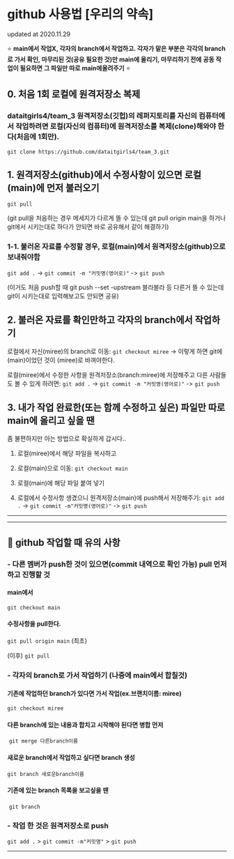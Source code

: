 # github 사용법 ​​[우리의 약속]

updated at 2020.11.29

:star: **main에서 작업X, 각자의 branch에서 작업하고. 각자가 맡은 부분은 각각의 branch로 가서 확인, 마무리된 것(공유 필요한 것)만 main에 올리기, 마무리하기 전에 공동 작업이 필요하면 그 파일만 따로 main에올려주기** :star:



## 0. 처음 1회 로컬에 원격저장소 복제

### dataitgirls4/team_3 원격저장소(깃헙)의 레퍼지토리를 자신의 컴퓨터에서 작업하려면 로컬(자신의 컴퓨터)에 원격저장소를 복제(clone)해와야 한다(처음에 1회만). 

`git clone https://github.com/dataitgirls4/team_3.git`

## 1. 원격저장소(github)에서 수정사항이 있으면 로컬(main)에 먼저 불러오기

`git pull`

(git pull을 처음하는 경우 메세지가 다르게 뜰 수 있는데 git pull origin main을 하거나 git에서 시키는대로 하다가 안되면 바로 공유해서 같이 해결하기)

### 1-1. 불러온 자료를 수정할 경우, 로컬(main)에서 원격저장소(github)으로 보내줘야함

`git add .` -> `git commit -m "커밋명(영어로)"` -> `git push`

(이거도 처음 push할 때 git push --set -upstream 블라블라 등 다른거 뜰 수 있는데 git이 시키는대로 입력해보고도 안되면 공유)

## 2. 불러온 자료를 확인만하고 각자의 branch에서 작업하기

로컬에서 자신(miree)의 branch로 이동: `git checkout miree` -> 이렇게 하면 git에 (main)이었던 것이 (miree)로 바껴야한다.

로컬(miree)에서 수정한 사항을 원격저장소(branch:miree)에 저장해주고 다른 사람들도 볼 수 있게 하려면: `git add .` -> `git commit -m "커밋명(영어로)"` -> `git push`

## 3. 내가 작업 완료한(또는 함께 수정하고 싶은) 파일만 따로 main에 올리고 싶을 땐

좀 불편하지만 아는 방법으로 확실하게 갑시다..

1. 로컬(miree)에서 해당 파일을 복사하고

2. 로컬(main)으로 이동: `git checkout main`
3. 로컬(main)에 해당 파일 붙여 넣기
4. 로컬에서 수정사항 생겼으니 원격저장소(main)에 push해서 저장해주기: `git add .` -> `git commit -m"커밋명(영어로)"` -> `git push`

---

-----

## :construction: github 작업할 때 유의 사항

### - 다른 멤버가 push한 것이 있으면(commit 내역으로 확인 가능) pull 먼저 하고 진행할 것

#### main에서

`git checkout main`

#### 수정사항을 pull한다.

`git pull origin main` (최초)

(이후) `git pull`

###  - 각자의 branch로 가서 작업하기 (나중에 main에서 합칠것)

#### 기존에 작업하던 branch가 있다면 가서 작업(ex.브랜치이름: miree) 

`git checkout miree`

#### 		다른 branch에 있는 내용과 합치고 시작해야 된다면 병합 먼저

​	`git merge 다른branch이름`

#### 새로운 branch에서 작업하고 싶다면 branch 생성

`git branch 새로운branch이름`

#### 		기존에 있는 branch 목록을 보고싶을 땐

​	`git branch`

### - 작업 한 것은 원격저장소로 push

`git add .` > `git commit -m"커밋명"` > `git push`



---

# 

